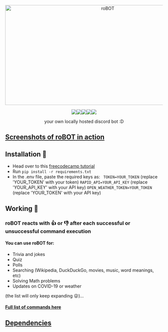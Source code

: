 <p align="center"><img align="justify" src="https://socialify.git.ci/danger-ahead/roBOT/image?description=1&font=Source%20Code%20Pro&forks=1&issues=1&language=1&owner=1&pattern=Charlie%20Brown&pulls=1&stargazers=1&theme=Dark" alt="roBOT" width="640" height="320" />
</p>

<p align="center">
  <img src="https://img.shields.io/badge/PRs-welcome-brightgreen.svg"><img src="https://img.shields.io/badge/discord-py-blue.svg"><img src="https://img.shields.io/badge/python-3.9-blue.svg"><img src="https://www.code-inspector.com/project/23569/score/svg"><img src="https://www.code-inspector.com/project/23569/status/svg">
  <p align="center">your own locally hosted discord bot :D</p>
</p>

## [Screenshots of **roBOT** in action](https://github.com/danger-ahead/roBOT/blob/master/docs/SCREENSHOTS.md)

## Installation 🧐
- Head over to this [freecodecamp tutorial](https://www.freecodecamp.org/news/create-a-discord-bot-with-python/)
- Run `pip install -r requirements.txt`
- In the .env  file, paste the required keys as:
	` TOKEN=YOUR_TOKEN` (replace 'YOUR_TOKEN' with your token)
	`RAPID_API=YOUR_API_KEY` (replace 'YOUR_API_KEY' with your API key)
	`OPEN_WEATHER_TOKEN=YOUR_TOKEN` (replace 'YOUR_TOKEN' with your API key)

## Working 🤔
### **roBOT** reacts with 👍 or 👎 after each successful or unsuccessful command execution
#### You can use **roBOT** for:
* Trivia and jokes
* Quiz
* Polls
* Searching (Wikipedia, DuckDuckGo, movies, music, word meanings, etc)
* Solving Math problems
* Updates on COVID-19 or weather

(the list will only keep expanding 😜)...
#### [Full list of commands here](https://github.com/danger-ahead/roBOT/blob/master/docs/COMMANDS.md)

## [Dependencies](https://github.com/danger-ahead/roBOT/blob/master/docs/DEPENDENCIES.md)
